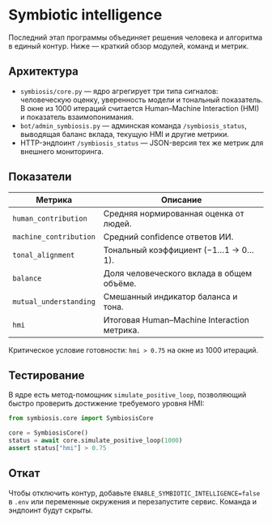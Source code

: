 # Symbiotic intelligence

Последний этап программы объединяет решения человека и алгоритма в единый контур.  Ниже — краткий обзор модулей, команд и метрик.

## Архитектура

- `symbiosis/core.py` — ядро агрегирует три типа сигналов: человеческую оценку, уверенность модели и тональный показатель.  В окне из 1000 итераций считается Human–Machine Interaction (HMI) и показатель взаимопонимания.
- `bot/admin_symbiosis.py` — админская команда `/symbiosis_status`, выводящая баланс вклада, текущую HMI и другие метрики.
- HTTP-эндпоинт `/symbiosis_status` — JSON-версия тех же метрик для внешнего мониторинга.

## Показатели

| Метрика | Описание |
| ------- | -------- |
| `human_contribution` | Средняя нормированная оценка от людей. |
| `machine_contribution` | Средний confidence ответов ИИ. |
| `tonal_alignment` | Тональный коэффициент (−1…1 → 0…1). |
| `balance` | Доля человеческого вклада в общем объёме. |
| `mutual_understanding` | Смешанный индикатор баланса и тона. |
| `hmi` | Итоговая Human–Machine Interaction метрика. |

Критическое условие готовности: `hmi > 0.75` на окне из 1000 итераций.

## Тестирование

В ядре есть метод-помощник `simulate_positive_loop`, позволяющий быстро проверить достижение требуемого уровня HMI:

```python
from symbiosis.core import SymbiosisCore

core = SymbiosisCore()
status = await core.simulate_positive_loop(1000)
assert status["hmi"] > 0.75
```

## Откат

Чтобы отключить контур, добавьте `ENABLE_SYMBIOTIC_INTELLIGENCE=false` в `.env` или переменные окружения и перезапустите сервис.  Команда и эндпоинт будут скрыты.
